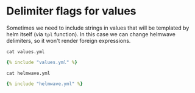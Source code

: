 # Delimiter flags for values

Sometimes we need to include strings in values that will be templated by helm itself (via `tpl` function). In this case we can change helmwave delimiters, so it won't render foreign expressions.

`cat values.yml`

```yaml
{% include "values.yml" %}
```

`cat helmwave.yml`
```yaml
{% include "helmwave.yml" %}
```

